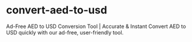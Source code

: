 # convert-aed-to-usd
Ad-Free AED to USD Conversion Tool | Accurate &amp; Instant Convert AED to USD quickly with our ad-free, user-friendly tool.
